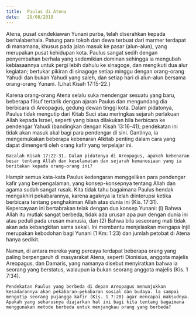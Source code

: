 ```yaml
---
title:  Paulus di Atena
date:   29/08/2018
---
```


Atena, pusat cendekiawan Yunani purba, telah diserahkan kepada berhalaberhala. Patung para tokoh dan dewa terbuat dari marmer terdapat di manamana, khusus pada jalan masuk ke pasar (alun-alun), yang merupakan pusat kehidupan kota. Paulus sangat sedih dengan penyembahan berhala yang sedemikian dominan sehingga ia mengubah kebiasaannya untuk pergi lebih dahulu ke sinagoge, dan mengikuti dua alur kegiatan; bertukar pikiran di sinagoge setiap minggu dengan orang-orang Yahudi dan bukan Yahudi yang saleh, dan setiap hari di alun-alun bersama orang-orang Yunani. (Lihat Kisah 17:15-22.)

Karena orang-orang Atena selalu suka mendengar sesuatu yang baru, beberapa filsuf tertarik dengan ajaran Paulus dan mengundang dia berbicara di Areopagus, gedung dewan tinggi kota. Dalam pidatonya, Paulus tidak mengutip dari Kitab Suci atau meringkas sejarah perlakuan Allah kepada Israel, seperti yang biasa dilakukan bila berbicara ke pendengar Yahudi (bandingkan dengan Kisah 13:16-41); pendekatan ini tidak akan masuk akal bagi para pendengar di sini. Gantinya, ia mengemukakan beberapa kebenaran Alkitab penting dalam cara yang dapat dimengerti oleh orang kafir yang terpelajar ini.

`Bacalah Kisah 17:22-31. Dalam pidatonya di Areopagus, apakah kebenaran besar tentang Allah dan keselamatan dan sejarah kemanusiaan yang ia beritakan kepada orang-orang ini?`

Hampir semua kata-kata Paulus kedengaran menggelikan para pendengar kafir yang berpengalaman, yang konsep-konsepnya tentang Allah dan agama sudah sangat rusak. Kita tidak tahu bagaimana Paulus hendak mengakhiri pekabarannya, karena agaknya ia telah diinterupsi ketika berbicara tentang penghakiman Allah atas dunia ini (Kis. 17:31). Kepercayaan ini bertabrakan telak dengan dua konsep Yunani: (l) Bahwa Allah itu mutlak sangat berbeda, tidak ada urusan apa pun dengan dunia ini atau peduli pada urusan manusia, dan (2) Bahwa bila seseorang mati tidak akan ada kebangkitan sama sekali. Ini membantu menjelaskan mengapa Injil merupakan kebodohan bagi Yunani (1 Km: 1:23) dan jumlah petobat di Atena hanya sedikit.

Namun, di antara mereka yang percaya terdapat beberapa orang yang paling berpengaruh di masyarakat Atena, seperti Dionisius, anggota majelis Areopagus, dan Damaris, yang namanya disebut menyiratkan bahwa ia seorang yang berstatus, walaupun ia bukan seorang anggota majelis (Kis. 1 7:34).

`Pendekatan Paulus yang berbeda di depan Areopagus menunjukkan kesadarannya akan pekabaran-pekabaran sosial dan budaya. la sampai mengutip seorang pujangga kafir (Kis. 1 7:28) agar mencapai maksudnya. Apakah yang seharusnya diajarkan hal ini bagi kita tentang bagaimana menggunakan metode berbeda untuk menjangkau orang yang berbeda?`